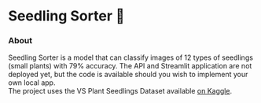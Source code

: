 # Seedling Sorter 🌱
### About
Seedling Sorter is a model that can classify images of 12 types of seedlings (small plants) with 79% accuracy. The API and Streamlit application are not deployed yet, but the code is available should you wish to implement your own local app.
<br/>The project uses the VS Plant Seedlings Dataset available [on Kaggle](https://www.kaggle.com/vbookshelf/v2-plant-seedlings-dataset).
